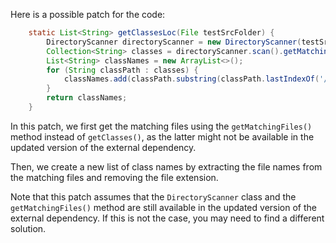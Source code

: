 Here is a possible patch for the code:

```java
    static List<String> getClassesLoc(File testSrcFolder) {
        DirectoryScanner directoryScanner = new DirectoryScanner(testSrcFolder, TestListResolver.getWildcard());
        Collection<String> classes = directoryScanner.scan().getMatchingFiles();
        List<String> classNames = new ArrayList<>();
        for (String classPath : classes) {
            classNames.add(classPath.substring(classPath.lastIndexOf('/') + 1, classPath.length() - 5));
        }
        return classNames;
    }
```

In this patch, we first get the matching files using the `getMatchingFiles()` method instead of `getClasses()`, as the latter might not be available in the updated version of the external dependency.

Then, we create a new list of class names by extracting the file names from the matching files and removing the file extension.

Note that this patch assumes that the `DirectoryScanner` class and the `getMatchingFiles()` method are still available in the updated version of the external dependency. If this is not the case, you may need to find a different solution.